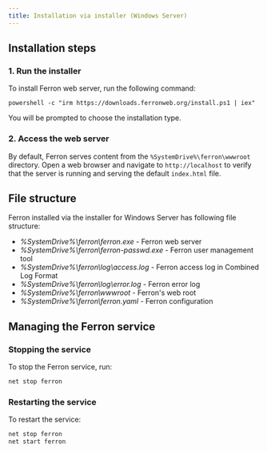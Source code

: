 ```yaml
---
title: Installation via installer (Windows Server)
---
```


## Installation steps

### 1. Run the installer

To install Ferron web server, run the following command:

```batch
powershell -c "irm https://downloads.ferronweb.org/install.ps1 | iex"
```

You will be prompted to choose the installation type.

### 2. Access the web server

By default, Ferron serves content from the `%SystemDrive%\ferron\wwwroot` directory. Open a web browser and navigate to `http://localhost` to verify that the server is running and serving the default `index.html` file.

## File structure

Ferron installed via the installer for Windows Server has following file structure:

- _%SystemDrive%\ferron\ferron.exe_ - Ferron web server
- _%SystemDrive%\ferron\ferron-passwd.exe_ - Ferron user management tool
- _%SystemDrive%\ferron\log\access.log_ - Ferron access log in Combined Log Format
- _%SystemDrive%\ferron\log\error.log_ - Ferron error log
- _%SystemDrive%\ferron\wwwroot_ - Ferron's web root
- _%SystemDrive%\ferron\ferron.yaml_ - Ferron configuration

## Managing the Ferron service

### Stopping the service

To stop the Ferron service, run:

```sh
net stop ferron
```

### Restarting the service

To restart the service:

```sh
net stop ferron
net start ferron
```

